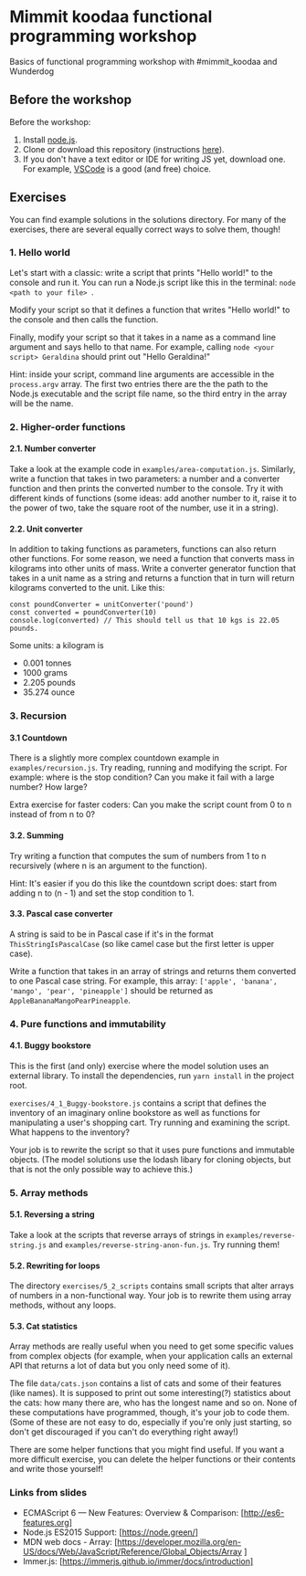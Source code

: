# Mimmit koodaa functional programming workshop
Basics of functional programming workshop with #mimmit_koodaa and Wunderdog

## Before the workshop
Before the workshop:

1. Install [node.js](https://nodejs.org/en/download/).
1. Clone or download this repository (instructions [here](https://docs.github.com/en/github/creating-cloning-and-archiving-repositories/cloning-a-repository)).
1. If you don't have a text editor or IDE for writing JS yet, download one. For example, [VSCode](https://code.visualstudio.com/) is a good (and free) choice.

## Exercises

You can find example solutions in the solutions directory. For many of the exercises, there
are several equally correct ways to solve them, though!

### 1. Hello world

Let's start with a classic: write a script that prints "Hello world!" to the console and run it. 
You can run a Node.js script like this in the terminal:
```node <path to your file> ```.

Modify your script so that it defines a function that writes "Hello world!" to the console and 
then calls the function.

Finally, modify your script so that it takes in a name as a command line argument and says hello
to that name. For example, calling 
```node <your script> Geraldina``` 
should print out "Hello Geraldina!" 

Hint: inside your script, command line arguments are accessible in the `process.argv` array. 
The first two entries there are the the path to the Node.js executable and the script file name,
so the third entry in the array will be the name.

### 2. Higher-order functions

#### 2.1. Number converter
Take a look at the example code in `examples/area-computation.js`. Similarly, write a function 
that takes in two parameters: a number and a converter function and then prints the converted 
number to the console. Try it with different kinds of functions (some ideas: add another number to it,
raise it to the power of two, take the square root of the number, use it in a string).

#### 2.2. Unit converter
In addition to taking functions as parameters, functions can also return other functions. 
For some reason, we need a function that converts mass in kilograms into other units of mass. Write 
a converter generator function that takes in a unit name as a string and returns a function
that in turn will return kilograms converted to the unit. Like this:

```
const poundConverter = unitConverter('pound')
const converted = poundConverter(10)
console.log(converted) // This should tell us that 10 kgs is 22.05 pounds.
```

Some units: a kilogram is
* 0.001 tonnes
* 1000 grams
* 2.205 pounds
* 35.274 ounce

### 3. Recursion
#### 3.1 Countdown 
There is a slightly more complex countdown example in `examples/recursion.js`. Try reading, running and modifying
the script. For example: where is the stop condition? Can you make it fail with a large number? How large?

Extra exercise for faster coders: Can you make the script count from 0 to n instead of from n to 0?

#### 3.2. Summing
Try writing a function that computes the sum of numbers from 1 to n recursively (where n is an argument to the function).

Hint: It's easier if you do this like the countdown script does: start from adding n to (n - 1) and set the stop condition to 1.

#### 3.3. Pascal case converter
A string is said to be in Pascal case if it's in the format `ThisStringIsPascalCase` (so like camel case but the first 
letter is upper case).

Write a function that takes in an array of strings and returns them converted to one Pascal case string. For example,
this array: `['apple', 'banana', 'mango', 'pear', 'pineapple']` should be returned as `AppleBananaMangoPearPineapple`.

### 4. Pure functions and immutability

#### 4.1. Buggy bookstore

This is the first (and only) exercise where the model solution uses an external library. To install the dependencies,
run `yarn install` in the project root.

`exercises/4_1_Buggy-bookstore.js` contains a script that defines the inventory of an imaginary online bookstore as 
well as functions for manipulating a user's shopping cart. Try running and examining the script. What happens to the
inventory?

Your job is to rewrite the script so that it uses pure functions and immutable objects. (The model solutions use the 
lodash libary for cloning objects, but that is not the only possible way to achieve this.)

### 5. Array methods

#### 5.1. Reversing a string

Take a look at the scripts that reverse arrays of strings in `examples/reverse-string.js` 
and `examples/reverse-string-anon-fun.js`. Try running them!

#### 5.2. Rewriting for loops
The directory `exercises/5_2_scripts` contains small scripts that alter arrays of numbers
in a non-functional way. Your job is to rewrite them using array methods, without any loops.

#### 5.3. Cat statistics
Array methods are really useful when you need to get some specific values from complex objects (for example, when your 
application calls an external API that returns a lot of data but you only need some of it).

The file `data/cats.json` contains a list of cats and some of their features (like names). It is supposed to print out
some interesting(?) statistics about the cats: how many there are, who has the longest name and so on. None of these 
computations have programmed, though, it's your job to code them. (Some of these are not easy to do, especially if you're
only just starting, so don't get discouraged if you can't do everything right away!)

There are some helper functions that you might find useful. If you want a more difficult exercise, you can delete 
the helper functions or their contents and write those yourself!  

### Links from slides
* ECMAScript 6 — New Features: Overview & Comparison: [http://es6-features.org]
* Node.js ES2015 Support: [https://node.green/]
* MDN web docs - Array: [https://developer.mozilla.org/en-US/docs/Web/JavaScript/Reference/Global_Objects/Array
]
* Immer.js: [https://immerjs.github.io/immer/docs/introduction]
